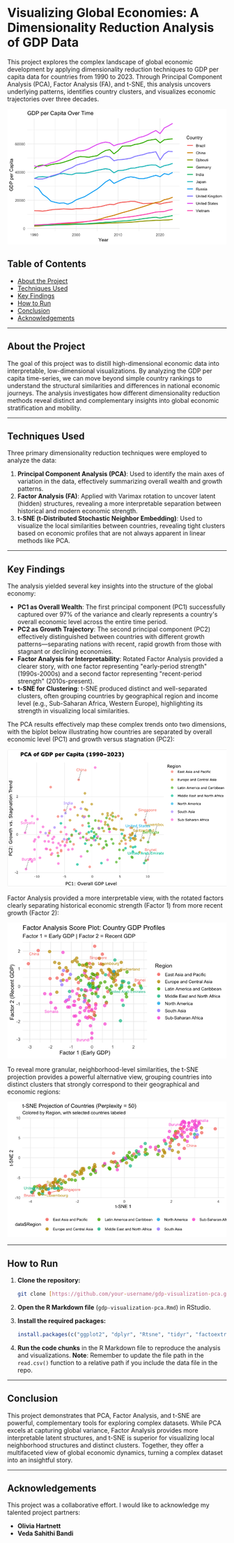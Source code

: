 # Visualizing Global Economies: A Dimensionality Reduction Analysis of GDP Data

This project explores the complex landscape of global economic development by applying dimensionality reduction techniques to GDP per capita data for countries from 1990 to 2023. Through Principal Component Analysis (PCA), Factor Analysis (FA), and t-SNE, this analysis uncovers underlying patterns, identifies country clusters, and visualizes economic trajectories over three decades.

![GDP per Capita Time Series for selected countries](./images/gdp_time_series.png)

## Table of Contents
- [About the Project](#-about-the-project)
- [Techniques Used](#-techniques-used)
- [Key Findings](#-key-findings)
- [How to Run](#-how-to-run)
- [Conclusion](#-conclusion)
- [Acknowledgements](#-Acknowledgements)

---

## About the Project

The goal of this project was to distill high-dimensional economic data into interpretable, low-dimensional visualizations. By analyzing the GDP per capita time-series, we can move beyond simple country rankings to understand the structural similarities and differences in national economic journeys. The analysis investigates how different dimensionality reduction methods reveal distinct and complementary insights into global economic stratification and mobility.

---

## Techniques Used

Three primary dimensionality reduction techniques were employed to analyze the data:

1.  **Principal Component Analysis (PCA)**: Used to identify the main axes of variation in the data, effectively summarizing overall wealth and growth patterns.
2.  **Factor Analysis (FA)**: Applied with Varimax rotation to uncover latent (hidden) structures, revealing a more interpretable separation between historical and modern economic strength.
3.  **t-SNE (t-Distributed Stochastic Neighbor Embedding)**: Used to visualize the local similarities between countries, revealing tight clusters based on economic profiles that are not always apparent in linear methods like PCA.

---

## Key Findings

The analysis yielded several key insights into the structure of the global economy:

* **PC1 as Overall Wealth**: The first principal component (PC1) successfully captured over 97% of the variance and clearly represents a country's overall economic level across the entire time period.
* **PC2 as Growth Trajectory**: The second principal component (PC2) effectively distinguished between countries with different growth patterns—separating nations with recent, rapid growth from those with stagnant or declining economies.
* **Factor Analysis for Interpretability**: Rotated Factor Analysis provided a clearer story, with one factor representing "early-period strength" (1990s-2000s) and a second factor representing "recent-period strength" (2010s-present).
* **t-SNE for Clustering**: t-SNE produced distinct and well-separated clusters, often grouping countries by geographical region and income level (e.g., Sub-Saharan Africa, Western Europe), highlighting its strength in visualizing local similarities.

The PCA results effectively map these complex trends onto two dimensions, with the biplot below illustrating how countries are separated by overall economic level (PC1) and growth versus stagnation (PC2):

![PCA Biplot of GDP Data](./images/pca_gdp_plot.png)

Factor Analysis provided a more interpretable view, with the rotated factors clearly separating historical economic strength (Factor 1) from more recent growth (Factor 2):

![Factor Analysis Score Plot of GDP Data](./images/factor_analysis.png)

To reveal more granular, neighborhood-level similarities, the t-SNE projection provides a powerful alternative view, grouping countries into distinct clusters that strongly correspond to their geographical and economic regions:

![t-SNE Projection of GDP Data by Region](./images/tsne_gdp_plot.png)



---

## How to Run

1.  **Clone the repository:**
    ```sh
    git clone [https://github.com/your-username/gdp-visualization-pca.git](https://github.com/your-username/gdp-visualization-pca.git)
    ```
2.  **Open the R Markdown file** (`gdp-visualization-pca.Rmd`) in RStudio.

3.  **Install the required packages:**
    ```R
    install.packages(c("ggplot2", "dplyr", "Rtsne", "tidyr", "factoextra", "ggrepel", "psych"))
    ```
4.  **Run the code chunks** in the R Markdown file to reproduce the analysis and visualizations. **Note**: Remember to update the file path in the `read.csv()` function to a relative path if you include the data file in the repo.

---

## Conclusion

This project demonstrates that PCA, Factor Analysis, and t-SNE are powerful, complementary tools for exploring complex datasets. While PCA excels at capturing global variance, Factor Analysis provides more interpretable latent structures, and t-SNE is superior for visualizing local neighborhood structures and distinct clusters. Together, they offer a multifaceted view of global economic dynamics, turning a complex dataset into an insightful story.

---
##  Acknowledgements

This project was a collaborative effort. I would like to acknowledge my talented project partners:

* **Olivia Hartnett** 
* **Veda Sahithi Bandi**